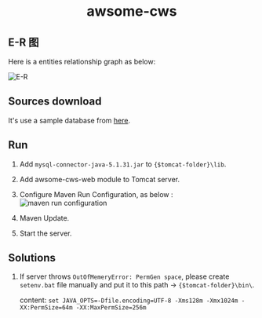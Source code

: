 # <center>awsome-cws</center>

## E-R 图

Here is a entities relationship graph as below:

![](http://cdn.51leif.com/awsome-cws-er.png "E-R")

## Sources download

It's use a sample database from [here](https://launchpad.net/test-db/).

## Run

1. Add `mysql-connector-java-5.1.31.jar` to `{$tomcat-folder}\lib`.

1. Add awsome-cws-web module to Tomcat server.

1. Configure Maven Run Configuration, as below :
![](http://cdn.51leif.com/2019-1-22-maven-run-configuration.png "maven run configuration")

1. Maven Update.

1. Start the server.

## Solutions

1. If server throws `OutOfMemeryError: PermGen space`, please create `setenv.bat` file manually and put it to this path -> `{$tomcat-folder}\bin\`.

	content: `set JAVA_OPTS=-Dfile.encoding=UTF-8 -Xms128m -Xmx1024m -XX:PermSize=64m -XX:MaxPermSize=256m`